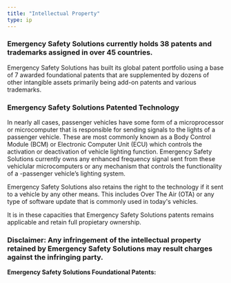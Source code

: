 ```yaml
---
title: "Intellectual Property"
type: ip
---
```


### Emergency Safety Solutions currently holds 38 patents and trademarks assigned in over 45 countries. 

Emergency Safety Solutions has built its global patent portfolio using a base of 
7 awarded foundational patents that are supplemented by dozens of other intangible assets primarily being add-on patents and various
trademarks. 

### Emergency Safety Solutions Patented Technology

In nearly all cases, passenger vehicles have some form of a microprocessor or microcomputer that is responsible for sending signals to the lights of a passenger vehicle. These are most commonly known as a Body Control Module (BCM) or Electronic Computer Unit (ECU) which controls the activation or deactivation of vehicle lighting function. Emergency Safety Solutions currently owns any enhanced frequency signal sent from these vehiclular microcomputers or any mechanism that controls the functionality of a -passenger vehicle’s lighting system.

Emergency Safety Solutions also retains the right to the technology if it sent to a vehicle by any other means. This includes Over The Air (OTA) or any type of software update that is commonly used in today's vehicles. 

It is in these capacities that Emergency Safety Solutions patents remains applicable and retain full propietary ownership.  

### Disclaimer: Any infringement of the intellectual property retained by Emergency Safety Solutions may result charges against the infringing party. 

**Emergency Safety Solutions Foundational Patents:**
